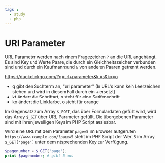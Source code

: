 ```yaml
---
tags :
  - study
  - php
---
```

# URl Parameter
URL Parameter werden nach einem Fragezeichen `?` an die URL angehängt. Es sind Key und Werte Paare, die durch ein Gleichheitszeichen verbunden sind und durch ein Kaufmannsund `&` von anderen Paaren getrennt werden.

https://duckduckgo.com/?q=url+parameter&kt=s&kx=o

- q gibt den Suchterm an, "url  parameter" (In URL's kann kein Leerzeichen stehen und wird in diesem Fall durch ein + ersetzt)
- kt ändert die Schriftart, s steht für eine Serifenschrift.
- kx ändert die Linkfarbe, o steht für orange

Im Gegensatz zum Array `$_POST`, das über Formulardaten gefüllt wird, wird das Array `$_GET` über URL Parameter gefüllt. Die übergebenen Parameter sind mit ihren jeweiligen Keys im PHP Script auslesbar.

Wird eine URL mit dem Parameter `page=5` im Browser aufgerufen `https://www.example.com/?page=5` steht im PHP Script der Wert `5` im Array `$_GET['page']` unter dem ntsprechenden Key zur Verfügung.

```php
$pagenumber = $_GET['page'];
print $pagenumber; # gibt 5 aus
```

